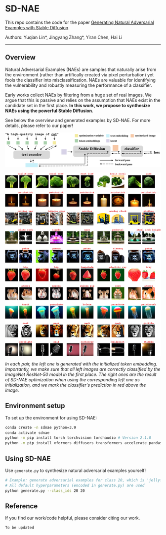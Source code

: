 # SD-NAE

This repo contains the code for the paper [Generating Natural Adversarial Examples with Stable Diffusion]().

Authors: Yuqian Lin*, Jingyang Zhang*, Yiran Chen, Hai Li

---

## Overview

Natural Adversarial Examples (NAEs) are samples that naturally arise from the environment (rather than artifically created via pixel perturbation) yet fools the classifier into misclassification. NAEs are valuable for identifying the vulnerability and robustly measuring the performance of a classifier.

Early works collect NAEs by filtering from a huge set of real images. We argue that this is passive and relies on the assumption that NAEs exist in the candidate set in the first place. **In this work, we propose to synthesize NAEs using the powerful Stable Diffusion**.

See below the overview and generated examples by SD-NAE. For more details, please refer to our paper!

![overview of SD-NAE](figures/method.png)

![examples synthesized by SD-NAE](figures/main.png)
<p>
    <em>In each pair, the left one is generated with the initialized token embedding. Importantly, we make sure that all left images are correctly classified by the ImageNet ResNet-50 model in the first place. The right ones are the result of SD-NAE optimization when using the corresponding left one as initialization, and we mark the classifier's prediction in red above the image.</em>
</p>

## Environment setup

To set up the environment for using SD-NAE:

```bash
conda create -n sdnae python=3.9
conda activate sdnae
python -m pip install torch torchvision torchaudio # Version 2.1.0
python -m pip install xformers diffusers transformers accelerate pandas
```

## Using SD-NAE

Use `generate.py` to synthesize natural adversarial examples yourself!

```bash
# Example: generate adversarial examples for class 20, which is 'jellyfish'
# All default hyperparameters (encoded in generate.py) are used
python generate.py --class_ids 20 20
```

## Reference

If you find our work/code helpful, please consider citing our work.

```
To be updated
```
